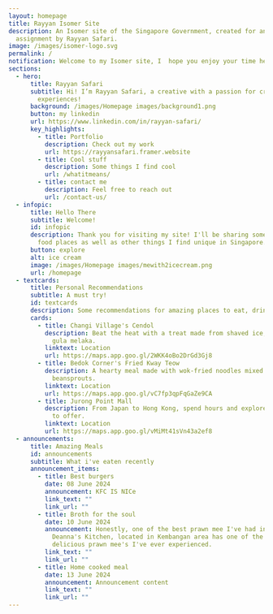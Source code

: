 ```yaml
---
layout: homepage
title: Rayyan Isomer Site
description: An Isomer site of the Singapore Government, created for an
  assignment by Rayyan Safari.
image: /images/isomer-logo.svg
permalink: /
notification: Welcome to my Isomer site, I  hope you enjoy your time here! :)
sections:
  - hero:
      title: Rayyan Safari
      subtitle: Hi! I’m Rayyan Safari, a creative with a passion for creating unique
        experiences!
      background: /images/Homepage images/background1.png
      button: my linkedin
      url: https://www.linkedin.com/in/rayyan-safari/
      key_highlights:
        - title: Portfolio
          description: Check out my work
          url: https://rayyansafari.framer.website
        - title: Cool stuff
          description: Some things I find cool
          url: /whatitmeans/
        - title: contact me
          description: Feel free to reach out
          url: /contact-us/
  - infopic:
      title: Hello There
      subtitle: Welcome!
      id: infopic
      description: Thank you for visiting my site! I'll be sharing some interesting
        food places as well as other things I find unique in Singapore.
      button: explore
      alt: ice cream
      image: /images/Homepage images/mewith2icecream.png
      url: /homepage
  - textcards:
      title: Personal Recommendations
      subtitle: A must try!
      id: textcards
      description: Some recommendations for amazing places to eat, drink and spend time at.
      cards:
        - title: Changi Village's Cendol
          description: Beat the heat with a treat made from shaved ice, pandan jelly and
            gula melaka.
          linktext: Location
          url: https://maps.app.goo.gl/2WKK4oBo2DrGd3Gj8
        - title: Bedok Corner's Fried Kway Teow
          description: A hearty meal made with wok-fried noodles mixed with seafood and
            beansprouts.
          linktext: Location
          url: https://maps.app.goo.gl/vC7fp3qpFqGaZe9CA
        - title: Jurong Point Mall
          description: From Japan to Hong Kong, spend hours and explore what this mall has
            to offer.
          linktext: Location
          url: https://maps.app.goo.gl/vMiMt41sVn43a2ef8
  - announcements:
      title: Amazing Meals
      id: announcements
      subtitle: What i've eaten recently
      announcement_items:
        - title: Best burgers
          date: 08 June 2024
          announcement: KFC IS NICe
          link_text: ""
          link_url: ""
        - title: Broth for the soul
          date: 10 June 2024
          announcement: Honestly, one of the best prawn mee I've had in a long time.
            Deanna's Kitchen, located in Kembangan area has one of the most
            delicious prawn mee's I've ever experienced.
          link_text: ""
          link_url: ""
        - title: Home cooked meal
          date: 13 June 2024
          announcement: Announcement content
          link_text: ""
          link_url: ""
---
```

